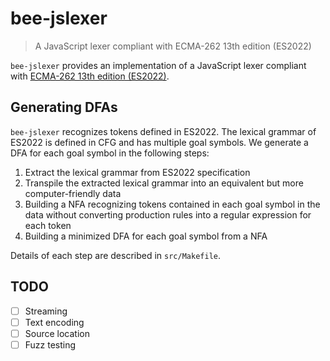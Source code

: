 # bee-jslexer

> A JavaScript lexer compliant with ECMA-262 13th edition (ES2022)

`bee-jslexer` provides an implementation of a JavaScript lexer compliant with
[ECMA-262 13th edition (ES2022)](https://262.ecma-international.org/13.0/).

## Generating DFAs

`bee-jslexer` recognizes tokens defined in ES2022.  The lexical grammar of
ES2022 is defined in CFG and has multiple goal symbols.  We generate a DFA for
each goal symbol in the following steps:

1. Extract the lexical grammar from ES2022 specification
2. Transpile the extracted lexical grammar into an equivalent but more
   computer-friendly data
3. Building a NFA recognizing tokens contained in each goal symbol in the data
   without converting production rules into a regular expression for each token
4. Building a minimized DFA for each goal symbol from a NFA

Details of each step are described in `src/Makefile`.

## TODO

* [ ] Streaming
* [ ] Text encoding
* [ ] Source location
* [ ] Fuzz testing
